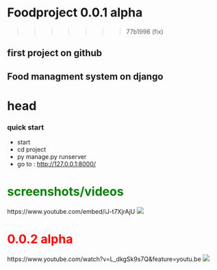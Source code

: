 # Foodproject 0.0.1 alpha

>>>>>>> 77b1998 (fix)
## first project on github
## Food managment system on django


# head
### quick start 
- start 
- cd project    
- py manage.py runserver 
- go to :
http://127.0.0.1:8000/
<h1 style="color:green">screenshots/videos</h1>
https://www.youtube.com/embed/iJ-t7XjrAjU

<img src="https://i.ibb.co/1nDMLrk/2023-03-03-20-18-50-Window.png">
<h1 style="color:red">0.0.2 alpha</h1>
https://www.youtube.com/watch?v=L_dkgSk9s7Q&feature=youtu.be

<img src="https://i.ibb.co/0Mkdcrm/2023-03-04-02-08-17-Window.png">
